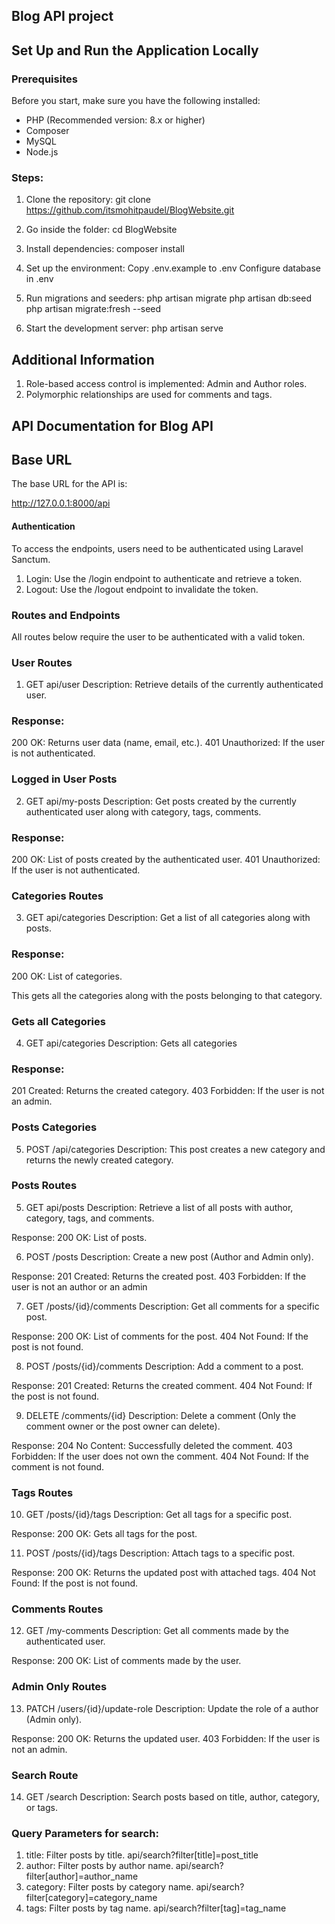 ## Blog API project

## Set Up and Run the Application Locally

### Prerequisites
Before you start, make sure you have the following installed:
- PHP (Recommended version: 8.x or higher)
- Composer
- MySQL
- Node.js

### Steps:
1. Clone the repository:
   git clone https://github.com/itsmohitpaudel/BlogWebsite.git

2. Go inside the folder:
   cd BlogWebsite

3. Install dependencies:
   composer install

4. Set up the environment:
   Copy .env.example to .env
   Configure database in .env

5. Run migrations and seeders:
   php artisan migrate
   php artisan db:seed
   php artisan migrate:fresh --seed

6. Start the development server:
   php artisan serve

## Additional Information
1. Role-based access control is implemented: Admin and Author roles.
2. Polymorphic relationships are used for comments and tags.


## API Documentation for Blog API

## Base URL

The base URL for the API is:

http://127.0.0.1:8000/api

#### Authentication
To access the endpoints, users need to be authenticated using Laravel Sanctum.

1. Login: Use the /login endpoint to authenticate and retrieve a token.
2. Logout: Use the /logout endpoint to invalidate the token.

### Routes and Endpoints
All routes below require the user to be authenticated with a valid token.

### User Routes
1. GET api/user
   Description: Retrieve details of the currently authenticated user.

### Response:
200 OK: Returns user data (name, email, etc.).
401 Unauthorized: If the user is not authenticated.

### Logged in User Posts
2. GET api/my-posts
   Description: Get posts created by the currently authenticated user along with category, tags, comments.

### Response:
200 OK: List of posts created by the authenticated user.
401 Unauthorized: If the user is not authenticated.

### Categories Routes
3. GET api/categories
   Description: Get a list of all categories along with posts.

### Response:
200 OK: List of categories.

This gets all the categories along with the posts belonging to that category.

### Gets all Categories
4. GET api/categories
   Description: Gets all categories

### Response:
201 Created: Returns the created category.
403 Forbidden: If the user is not an admin.

### Posts Categories
5. POST /api/categories
   Description: This post creates a new category and returns the newly created category.

### Posts Routes
5. GET api/posts
   Description: Retrieve a list of all posts with author, category, tags, and comments.

Response:
200 OK: List of posts.

6. POST /posts
   Description: Create a new post (Author and Admin only).

Response:
201 Created: Returns the created post.
403 Forbidden: If the user is not an author or an admin

7. GET /posts/{id}/comments
   Description: Get all comments for a specific post.

Response:
200 OK: List of comments for the post.
404 Not Found: If the post is not found.

8. POST /posts/{id}/comments
   Description: Add a comment to a post.

Response:
201 Created: Returns the created comment.
404 Not Found: If the post is not found.

9. DELETE /comments/{id}
    Description: Delete a comment (Only the comment owner or the post owner can delete).

Response:
204 No Content: Successfully deleted the comment.
403 Forbidden: If the user does not own the comment.
404 Not Found: If the comment is not found.

### Tags Routes
10. GET /posts/{id}/tags
    Description: Get all tags for a specific post.

Response:
200 OK: Gets all tags for the post.

11. POST /posts/{id}/tags
    Description: Attach tags to a specific post.

Response:
200 OK: Returns the updated post with attached tags.
404 Not Found: If the post is not found.

### Comments Routes
12. GET /my-comments
    Description: Get all comments made by the authenticated user.

Response:
200 OK: List of comments made by the user.

### Admin Only Routes
13. PATCH /users/{id}/update-role
    Description: Update the role of a author (Admin only).

Response:
200 OK: Returns the updated user.
403 Forbidden: If the user is not an admin.

### Search Route
14. GET /search
    Description: Search posts based on title, author, category, or tags.

### Query Parameters for search:
1. title: Filter posts by title.
   api/search?filter[title]=post_title
3. author: Filter posts by author name.
   api/search?filter[author]=author_name
5. category: Filter posts by category name.
   api/search?filter[category]=category_name
7. tags: Filter posts by tag name.
   api/search?filter[tag]=tag_name


